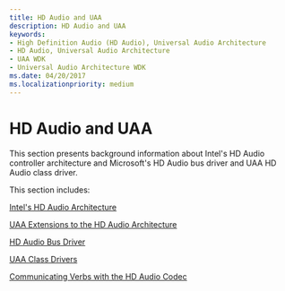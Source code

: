 ```yaml
---
title: HD Audio and UAA
description: HD Audio and UAA
keywords:
- High Definition Audio (HD Audio), Universal Audio Architecture
- HD Audio, Universal Audio Architecture
- UAA WDK
- Universal Audio Architecture WDK
ms.date: 04/20/2017
ms.localizationpriority: medium
---
```


# HD Audio and UAA


This section presents background information about Intel's HD Audio controller architecture and Microsoft's HD Audio bus driver and UAA HD Audio class driver.

This section includes:

[Intel's HD Audio Architecture](intel-s-hd-audio-architecture.md)

[UAA Extensions to the HD Audio Architecture](uaa-extensions-to-the-hd-audio-architecture.md)

[HD Audio Bus Driver](hd-audio-bus-driver.md)

[UAA Class Drivers](uaa-class-drivers.md)

[Communicating Verbs with the HD Audio Codec](communicating-verbs-with-the-hd-audio-codec.md)

 

 




